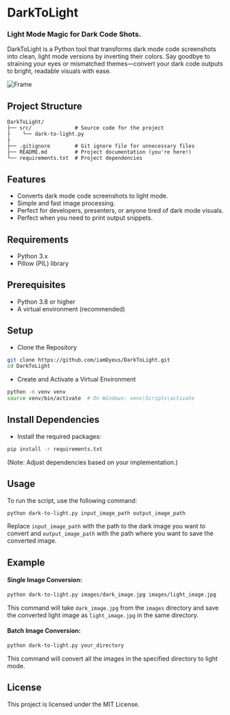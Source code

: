 # DarkToLight

### Light Mode Magic for Dark Code Shots.

DarkToLight is a Python tool that transforms dark mode code screenshots into clean, light mode versions by inverting their colors. Say goodbye to straining your eyes or mismatched themes—convert your dark code outputs to bright, readable visuals with ease.

![Frame](https://github.com/user-attachments/assets/afdbb89e-f56a-4dc7-82a5-62c70e5adb66)



## Project Structure

```
DarkToLight/
├── src/              # Source code for the project
├    └── dark-to-light.py  
├
├── .gitignore        # Git ignore file for unnecessary files
├── README.md         # Project documentation (you're here!)
└── requirements.txt  # Project dependencies
```

## Features

- Converts dark mode code screenshots to light mode.
- Simple and fast image processing.
- Perfect for developers, presenters, or anyone tired of dark mode visuals.
- Perfect when you need to print output snippets.

## Requirements

- Python 3.x
- Pillow (PIL) library

## Prerequisites

- Python 3.8 or higher
- A virtual environment (recommended)

## Setup

- Clone the Repository

```bash
git clone https://github.com/iamDyeus/DarkToLight.git
cd DarkToLight
```

- Create and Activate a Virtual Environment

```bash
python -m venv venv
source venv/bin/activate  # On Windows: venv\Scripts\activate
```

## Install Dependencies

- Install the required packages:

```bash
pip install -r requirements.txt
```

(Note: Adjust dependencies based on your implementation.)

## Usage

To run the script, use the following command:

```bash
python dark-to-light.py input_image_path output_image_path
```

Replace `input_image_path` with the path to the dark image you want to convert and `output_image_path` with the path where you want to save the converted image.

## Example
#### Single Image Conversion:
```bash
python dark-to-light.py images/dark_image.jpg images/light_image.jpg
```

This command will take `dark_image.jpg` from the `images` directory and save the converted light image as `light_image.jpg` in the same directory.


#### Batch Image Conversion:
```bash
python dark-to-light.py your_directory
```

This command will convert all the images in the specified directory to light mode.


## License

This project is licensed under the MIT License.

